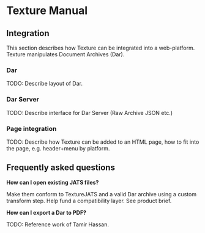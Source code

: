 # Texture Manual

## Integration

This section describes how Texture can be integrated into a web-platform. Texture manipulates Document Archives (Dar).

### Dar

TODO: Describe layout of Dar.

### Dar Server

TODO: Describe interface for Dar Server (Raw Archive JSON etc.)

### Page integration

TODO: Describe how Texture can be added to an HTML page, how to fit into the page, e.g. header+menu by platform.

## Frequently asked questions

**How can I open existing JATS files?**

Make them conform to TextureJATS and a valid Dar archive using a custom transform step. Help fund a compatibility layer. See product brief.

**How can I export a Dar to PDF?**

TODO: Reference work of Tamir Hassan.